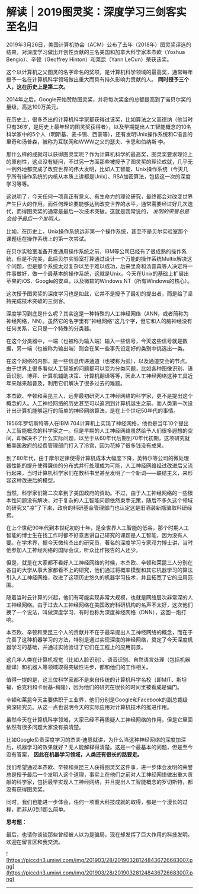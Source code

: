# 解读｜2019图灵奖：深度学习三剑客实至名归

2019年3月26日，美国计算机协会（ACM）公布了去年（2018年）图灵奖评选的结果，对深度学习做出开创性贡献的三名美国和加拿大科学家本杰欧（Yoshua Bengio）、辛顿（Geoffrey Hinton）和莱昆（Yann LeCun）荣获该奖。

这个以计算机之父图灵的名字命名的奖项，是计算机科学领域的最高奖，通常每年授予一名在计算机科学领域做出重大而具有持久影响力贡献的人。 **同时授予三个人，这在历史上是第二次。**

2014年之后，Google开始赞助图灵奖，并将每次奖金的总额提高到了诺贝尔奖的量级，高达100万美元。

在历史上，很多杰出的计算机科学家都获得过该奖，比如算法之父高德纳（他当时只有36岁，是历史上最年轻的图灵奖获得者），以及早期提出人工智能概念的10名科学家中的5个人（明斯基、麦卡锡、西蒙等），还有发明Unix操作系统和C语言的里奇和汤普森，被称为互联网和WWW之父的瑟夫、卡恩和伯纳斯·李。

那什么样的成就可以获得图灵奖呢？作为计算机科学的最高奖，图灵奖要求理论上的原创性，这点没有疑问，不过另一方面那些被授予了图灵奖的理论成就，几乎无一例外地都变成了改变世界的伟大发明，比如人工智能、Unix操作系统（今天几乎所有操作系统的内核从本质上讲都是Unix）、RSA加密算法，包括这一次的深度学习等等。

这说明了，今天任何一项真正有意义、有生命力的理论研究，最终都会对改变世界产生巨大的作用。而任何理论要能够达到改变世界的水平，通常需要经过好几次迭代，而得图灵奖的通常是最后一次技术突破。这就是我常说的， *发明的荣誉总是会给予最后一个发明人。*

比如，在历史上，Unix操作系统远非第一个操作系统，甚至不是贝尔实验室那个课题组在操作系统上的第一次尝试。

在贝尔实验室准备开发通用操作系统之前，IBM等公司已经有了很成熟的操作系统，但是不完美，此后贝尔实验室打算通过设计一个万能的操作系统Multix解决这个问题，但是那个系统太过复杂以至于难以成功，后来里奇和汤普森等人决定将一件事做好，做一个最基本的操作系统，这就是Unix。今天在Unix的基础上扩展出苹果的iOS、Google的安卓，以及微软的Windows NT（所有Windows的核心）。

这次授予图灵奖的深度学习也是如此，它并不是授予了最初的提出者，而是给了坚持完成技术突破的三剑客。

深度学习到底是什么呢？其实这是一种特殊的人工神经网络（ANN，或者简称为神经网络，NN）。虽然它的名字里有“神经网络”这几个字，但它和人的脑神经没有任何关系，它只是一个特殊的分类器。

在这个分类器中，一端（也被称为输入端）输入一些信号，今天这些信号就是数据，另一端（也被称为输出端）则会在某一些事先设定好的类别中挑选出一类。

在这个网络的内部，是一些信息传递通道（也被称为弧），以及通道交会的节点。由于世界上很多看似人工智能的问题都可以变为分类问题，比如各种图像识别、语音识别、博弈、计算机辅助决策、计算机翻译等等，因此人工神经网络这种工具近年来越来越普及，利用它们解决了很多过去的难题。

本杰欧、辛顿和莱昆三人，远非最初研究人工神经网络的科学家，更不是提出这个概念的人。人工神经网络的历史甚至可以追溯到计算机诞生之前。而人类第一次设计出计算机能够运行的简单的神经网络算法，是在上个世纪50年代的事情。

1956年罗切斯特等人在IBM 704计算机上实现了神经网络，他也是当年10个提出人工智能概念的科学家之一。但是早期的人工神经网络虽然给予人们很多遐想的空间，却解决不了什么实际问题，以至于从60年代后期到70年代初期，这项研究就被美国政府的经费管理部门打入了冷宫，因为花掉了很多钱没有成果。

到了80年代，由于摩尔定律使得计算机成本大幅度下降，英特尔等公司的微处理器性能的提升使得廉价的分布式并行处理成为可能，人工神经网络经过改进后又流行起来，当时计算机科学家们在教科书里甚至发明了一个新词——联结主义，来形容这种改进后的模型。

当然，科学家们第二次拿到了美国政府的资助。不过，由于人工神经网络的一些根本性问题没有解决，对于复杂的人工智能问题依然束手无策，随后不多久这个领域的研究又“凉”了下来，政府的科研基金管理部门也认定这是旧酒装新瓶骗取科研经费。

在上个世纪90年代到本世纪初的十年，是全世界人工智能的低谷，那个时期人工智能的博士生在找工作时都不好意思讲自己研究的课题是人工智能，因为没有人要。在学术界，据今天微软杰出的研究员，著名的深度学习专家邓力博士讲，当时他参加人工神经网络的国际会议，听众比作报告的人还少。

但是，就是在大家都不看好人工神经网络的时候，本杰欧、辛顿和莱昆三人分别在各自的大学从事大家都看不上的研究，他们通过将概率模型和其它机器学习的算法引入人工神经网络，改进了这项历史悠久的机器学习技术，并且拓宽了它的应用范围。

随着当时云计算的兴起，他们有可能实现非常大规模，也就是网络层次非常深的人工神经网络。由于过去人工神经网络在美国政府科研机构的名声不太好，这次他们换了一个说法，叫做深度学习，有时也称为深度神经网络（DNN），这回一炮打响。

本杰欧、辛顿和莱昆三个人的贡献并不在于最早提出人工神经网络的概念，而在于完善了这种机器学习的方法，特别是通过实现深度的神经网络，奠定了今天深度机器学习的基础，并通过实验验证了它们在工程上的应用前景。

这几年人类在计算机视觉（比如人脸识别）、语音识别、自然语言处理（包括机器翻译）和机器人等领域取得突破性进步，都和他们的工作相关。

值得一提的是，这三位科学家都不是来自传统的计算机科学名校（即MIT、斯坦福、伯克利和卡耐基-梅隆），因为他们的研究在很长的时间里被看成是偏门。

辛顿和莱昆今天主要供职于工业界，他们分别是Google和Facebook的副总裁级资深研究员。从这一点也说明今天的实际应用对计算机技术的推进作用。

虽然今天在计算机科学领域，大家已经不再质疑人工神经网络的作用，但是它里面依然有很多问题大家没有搞清楚。

比如Google负责深度学习的杰夫·迪恩就讲，为什么当这种神经网络的深度加深后，机器学习的效果就好？无人能解释得清楚。这是一个最基本的问题，但是至今没有答案， **因此在机器学习领域，人类还有很长的路要走。**

我们希望通过本杰欧、辛顿和莱昆三人获得图灵奖这件事，进一步体会发明的荣誉总是授予最后一个发明人这个道理，事实上在他们之前对人工神经网络做出重大贡献的科学家，包括最早实现人工神经网络，并且提出人工智能概念的罗切斯特，都没有获得图灵奖。

同时，我们也能进一步体会，任何一项重大科技成就的取得，都是一个漫长的过程，而非从0到1那么简单。

 **思考题：**

最后，也请你谈谈那些曾经被人以为是骗局，现在却发挥了巨大作用的科技发明。欢迎在留言区和我交流。

![https://piccdn3.umiwi.com/img/201903/28/201903281248436726683007.png](https://piccdn3.umiwi.com/img/201903/28/201903281248436726683007.png)

---
